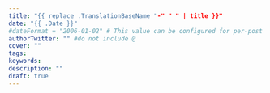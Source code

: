 ```yaml
--- 
title: "{{ replace .TranslationBaseName "-" " " | title }}" 
date: "{{ .Date }}" 
#dateFormat = "2006-01-02" # This value can be configured for per-post date formatting 
authorTwitter: "" #do not include @ 
cover: "" 
tags: 
keywords:
description: "" 
draft: true
---
```

